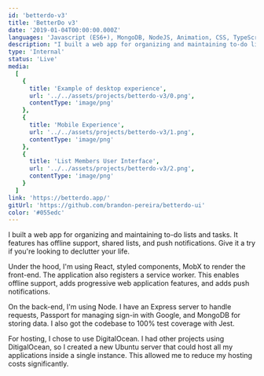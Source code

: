 ```yaml
---
id: 'betterdo-v3'
title: 'BetterDo v3'
date: '2019-01-04T00:00:00.000Z'
languages: 'Javascript (ES6+), MongoDB, NodeJS, Animation, CSS, TypeScript, React'
description: "I built a web app for organizing and maintaining to-do lists and tasks.  It features has offline support, shared lists, and push notifications. Give it a try if you're looking to declutter your life."
type: 'Internal'
status: 'Live'
media:
  [
    {
      title: 'Example of desktop experience',
      url: '../../assets/projects/betterdo-v3/0.png',
      contentType: 'image/png'
    },
    {
      title: 'Mobile Experience',
      url: '../../assets/projects/betterdo-v3/1.png',
      contentType: 'image/png'
    },
    {
      title: 'List Members User Interface',
      url: '../../assets/projects/betterdo-v3/2.png',
      contentType: 'image/png'
    }
  ]
link: 'https://betterdo.app/'
gitUrl: 'https://github.com/brandon-pereira/betterdo-ui'
color: '#055edc'
---
```


I built a web app for organizing and maintaining to-do lists and tasks. It features has offline support, shared lists, and push notifications. Give it a try if you're looking to declutter your life.

Under the hood, I'm using React, styled components, MobX to render the front-end. The application also registers a service worker. This enables offline support, adds progressive web application features, and adds push notifications.

On the back-end, I'm using Node. I have an Express server to handle requests, Passport for managing sign-in with Google, and MongoDB for storing data. I also got the codebase to 100% test coverage with Jest.

For hosting, I chose to use DigitalOcean. I had other projects using DitigalOcean, so I created a new Ubuntu server that could host all my applications inside a single instance. This allowed me to reduce my hosting costs significantly.

